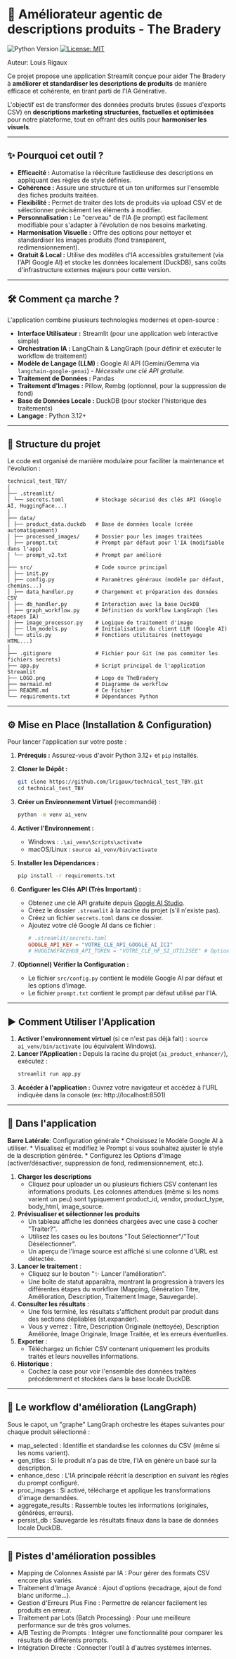 # 🚀 Améliorateur agentic de descriptions produits - The Bradery

![Python Version](https://img.shields.io/badge/python-3.12+-blue.svg)
[![License: MIT](https://img.shields.io/badge/License-MIT-yellow.svg)](https://opensource.org/licenses/MIT)

Auteur: Louis Rigaux

Ce projet propose une application Streamlit conçue pour aider The Bradery à **améliorer et standardiser les descriptions de produits** de manière efficace et cohérente, en tirant parti de l'IA Générative.

L'objectif est de transformer des données produits brutes (issues d'exports CSV) en **descriptions marketing structurées, factuelles et optimisées** pour notre plateforme, tout en offrant des outils pour **harmoniser les visuels**.

---

## ✨ Pourquoi cet outil ?

*   **Efficacité :** Automatise la réécriture fastidieuse des descriptions en appliquant des règles de style définies.
*   **Cohérence :** Assure une structure et un ton uniformes sur l'ensemble des fiches produits traitées.
*   **Flexibilité :** Permet de traiter des lots de produits via upload CSV et de sélectionner précisément les éléments à modifier.
*   **Personnalisation :** Le "cerveau" de l'IA (le prompt) est facilement modifiable pour s'adapter à l'évolution de nos besoins marketing.
*   **Harmonisation Visuelle :** Offre des options pour nettoyer et standardiser les images produits (fond transparent, redimensionnement).
*   **Gratuit & Local :** Utilise des modèles d'IA accessibles gratuitement (via l'API Google AI) et stocke les données localement (DuckDB), sans coûts d'infrastructure externes majeurs pour cette version.

---

## 🛠️ Comment ça marche ?

L'application combine plusieurs technologies modernes et open-source :

*   **Interface Utilisateur :** Streamlit (pour une application web interactive simple)
*   **Orchestration IA :** LangChain & LangGraph (pour définir et exécuter le workflow de traitement)
*   **Modèle de Langage (LLM) :** Google AI API (Gemini/Gemma via `langchain-google-genai`) - *Nécessite une clé API gratuite.*
*   **Traitement de Données :** Pandas
*   **Traitement d'Images :** Pillow, Rembg (optionnel, pour la suppression de fond)
*   **Base de Données Locale :** DuckDB (pour stocker l'historique des traitements)
*   **Langage :** Python 3.12+

---

## 📂 Structure du projet

Le code est organisé de manière modulaire pour faciliter la maintenance et l'évolution :

```
technical_test_TBY/
│
├── .streamlit/
│ └── secrets.toml          # Stockage sécurisé des clés API (Google AI, HuggingFace...)
│
├── data/
│ ├── product_data.duckdb   # Base de données locale (créée automatiquement)
│ ├── processed_images/     # Dossier pour les images traitées
│ ├── prompt.txt            # Prompt par défaut pour l'IA (modifiable dans l'app)
│ └── prompt_v2.txt         # Prompt par amélioré
│
├── src/                    # Code source principal
│ ├── init.py
│ ├── config.py             # Paramètres généraux (modèle par défaut, chemins...)
│ ├── data_handler.py       # Chargement et préparation des données CSV
│ ├── db_handler.py         # Interaction avec la base DuckDB
│ ├── graph_workflow.py     # Définition du workflow LangGraph (les étapes IA)
│ ├── image_processor.py    # Logique de traitement d'image
│ ├── llm_models.py         # Initialisation du client LLM (Google AI)
│ └── utils.py              # Fonctions utilitaires (nettoyage HTML...)
│
├── .gitignore              # Fichier pour Git (ne pas commiter les fichiers secrets)
├── app.py                  # Script principal de l'application Streamlit
├── LOGO.png                # Logo de TheBradery
├── mermaid.md              # Diagramme de workflow
├── README.md               # Ce fichier
└── requirements.txt        # Dépendances Python
```

---

## ⚙️ Mise en Place (Installation & Configuration)

Pour lancer l'application sur votre poste :

1.  **Prérequis :** Assurez-vous d'avoir Python 3.12+ et `pip` installés.
2.  **Cloner le Dépôt :**
    ```bash
    git clone https://github.com/lrigaux/technical_test_TBY.git
    cd technical_test_TBY
    ```
3.  **Créer un Environnement Virtuel** (recommandé) :
    ```bash
    python -m venv ai_venv
    ```
4.  **Activer l'Environnement :**
    *   Windows : `.\ai_venv\Scripts\activate`
    *   macOS/Linux : `source ai_venv/bin/activate`
5.  **Installer les Dépendances :**
    ```bash
    pip install -r requirements.txt
    ```

6.  **Configurer les Clés API (Très Important) :**
    *   Obtenez une clé API gratuite depuis [Google AI Studio](https://aistudio.google.com/).
    *   Créez le dossier `.streamlit` à la racine du projet (s'il n'existe pas).
    *   Créez un fichier `secrets.toml` dans ce dossier.
    *   Ajoutez votre clé Google AI dans ce fichier :
        ```toml
        # .streamlit/secrets.toml
        GOOGLE_API_KEY = "VOTRE_CLE_API_GOOGLE_AI_ICI"
        # HUGGINGFACEHUB_API_TOKEN = "VOTRE_CLE_HF_SI_UTILISEE" # Optionnel
        ```
7.  **(Optionnel) Vérifier la Configuration :**
    *   Le fichier `src/config.py` contient le modèle Google AI par défaut et les options d'image.
    *   Le fichier `prompt.txt` contient le prompt par défaut utilisé par l'IA.

---

## ▶️ Comment Utiliser l'Application

1.  **Activer l'environnement virtuel** (si ce n'est pas déjà fait) : `source ai_venv/bin/activate` (ou équivalent Windows).
2.  **Lancer l'Application :** Depuis la racine du projet (`ai_product_enhancer/`), exécutez :
    ```bash
    streamlit run app.py
    ```
3.  **Accéder à l'application :** Ouvrez votre navigateur et accédez à l'URL indiquée dans la console (ex: http://localhost:8501)

---

## 🔀 Dans l'application

**Barre Latérale**: Configuration générale
    *   Choisissez le Modèle Google AI à utiliser.
    *   Visualisez et modifiez le Prompt si vous souhaitez ajuster le style de la description générée.
    *   Configurez les Options d'Image (activer/désactiver, suppression de fond, redimensionnement, etc.).
1. **Charger les descriptions**
    * Cliquez pour uploader un ou plusieurs fichiers CSV contenant les informations produits. Les colonnes attendues (même si les noms varient un peu) sont typiquement product_id, vendor, product_type, body_html, image_source.
2. **Prévisualiser et sélectionner les produits**
    * Un tableau affiche les données chargées avec une case à cocher "Traiter?".
    * Utilisez les cases ou les boutons "Tout Sélectionner"/"Tout Désélectionner".
    * Un aperçu de l'image source est affiché si une colonne d'URL est détectée.
3.  **Lancer le traitement** : 
    * Cliquez sur le bouton "✨ Lancer l'amélioration".
    * Une boîte de statut apparaîtra, montrant la progression à travers les différentes étapes du workflow (Mapping, Génération Titre, Amélioration, Description, Traitement Image, Sauvegarde).
4.  **Consulter les résultats** :
    * Une fois terminé, les résultats s'affichent produit par produit dans des sections dépliables (st.expander).
    * Vous y verrez : Titre, Description Originale (nettoyée), Description Améliorée, Image Originale, Image Traitée, et les erreurs éventuelles.
5.  **Exporter** : 
    * Téléchargez un fichier CSV contenant uniquement les produits traités et leurs nouvelles informations.
6.  **Historique** : 
    * Cochez la case pour voir l'ensemble des données traitées précédemment et stockées dans la base locale DuckDB.

---

## 🧠 Le workflow d'amélioration (LangGraph)
Sous le capot, un "graphe" LangGraph orchestre les étapes suivantes pour chaque produit sélectionné :
* map_selected : Identifie et standardise les colonnes du CSV (même si les noms varient).
* gen_titles : Si le produit n'a pas de titre, l'IA en génère un basé sur la description.
* enhance_desc : L'IA principale réécrit la description en suivant les règles du prompt configuré.
* proc_images : Si activé, télécharge et applique les transformations d'image demandées.
* aggregate_results : Rassemble toutes les informations (originales, générées, erreurs).
* persist_db : Sauvegarde les résultats finaux dans la base de données locale DuckDB.

---

## 🚀 Pistes d'amélioration possibles

* Mapping de Colonnes Assisté par IA : Pour gérer des formats CSV encore plus variés.
* Traitement d'Image Avancé : Ajout d'options (recadrage, ajout de fond blanc uniforme...).
* Gestion d'Erreurs Plus Fine : Permettre de relancer facilement les produits en erreur.
* Traitement par Lots (Batch Processing) : Pour une meilleure performance sur de très gros volumes.
* A/B Testing de Prompts : Intégrer une fonctionnalité pour comparer les résultats de différents prompts.
* Intégration Directe : Connecter l'outil à d'autres systèmes internes.
